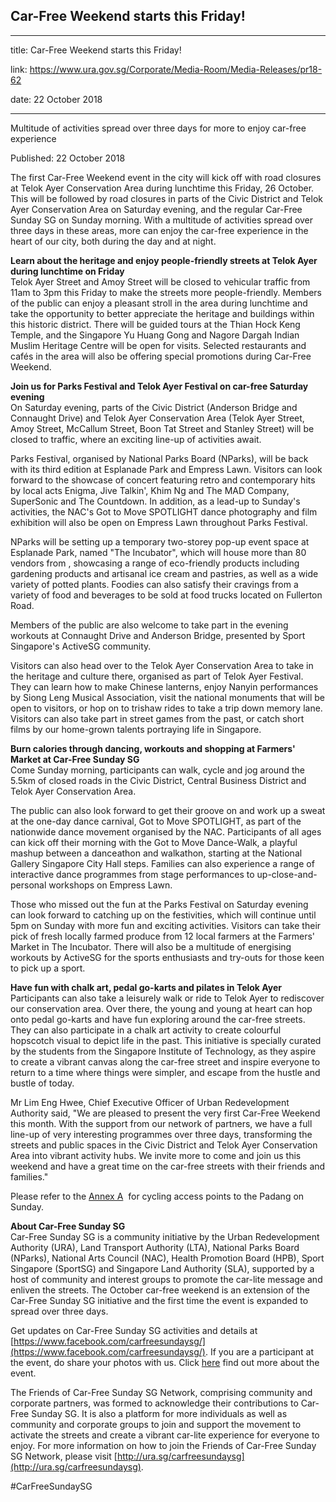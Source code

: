 ## Car-Free Weekend starts this Friday!

---

title: Car-Free Weekend starts this Friday!

link: https://www.ura.gov.sg/Corporate/Media-Room/Media-Releases/pr18-62

date: 22 October 2018

---

Multitude of activities spread over three days for more to enjoy car-free experience

Published: 22 October 2018

The first Car-Free Weekend event in the city will kick off with road closures at Telok Ayer Conservation Area during lunchtime this Friday, 26 October. This will be followed by road closures in parts of the Civic District and Telok Ayer Conservation Area on Saturday evening, and the regular Car-Free Sunday SG on Sunday morning. With a multitude of activities spread over three days in these areas, more can enjoy the car-free experience in the heart of our city, both during the day and at night.

**Learn about the heritage and enjoy people-friendly streets at Telok Ayer during lunchtime on Friday**  
Telok Ayer Street and Amoy Street will be closed to vehicular traffic from 11am to 3pm this Friday to make the streets more people-friendly. Members of the public can enjoy a pleasant stroll in the area during lunchtime and take the opportunity to better appreciate the heritage and buildings within this historic district. There will be guided tours at the Thian Hock Keng Temple, and the Singapore Yu Huang Gong and Nagore Dargah Indian Muslim Heritage Centre will be open for visits. Selected restaurants and cafés in the area will also be offering special promotions during Car-Free Weekend.

**Join us for Parks Festival and Telok Ayer Festival on car-free Saturday evening**  
On Saturday evening, parts of the Civic District (Anderson Bridge and Connaught Drive) and Telok Ayer Conservation Area (Telok Ayer Street, Amoy Street, McCallum Street, Boon Tat Street and Stanley Street) will be closed to traffic, where an exciting line-up of activities await.

Parks Festival, organised by National Parks Board (NParks), will be back with its third edition at Esplanade Park and Empress Lawn. Visitors can look forward to the showcase of concert featuring retro and contemporary hits by local acts Enigma, Jive Talkin', Khim Ng and The MAD Company, SuperSonic and The Countdown. In addition, as a lead-up to Sunday's activities, the NAC's Got to Move SPOTLIGHT dance photography and film exhibition will also be open on Empress Lawn throughout Parks Festival.

NParks will be setting up a temporary two-storey pop-up event space at Esplanade Park, named "The Incubator", which will house more than 80 vendors from , showcasing a range of eco-friendly products including gardening products and artisanal ice cream and pastries, as well as a wide variety of potted plants. Foodies can also satisfy their cravings from a variety of food and beverages to be sold at food trucks located on Fullerton Road.

Members of the public are also welcome to take part in the evening workouts at Connaught Drive and Anderson Bridge, presented by Sport Singapore's ActiveSG community.

Visitors can also head over to the Telok Ayer Conservation Area to take in the heritage and culture there, organised as part of Telok Ayer Festival. They can learn how to make Chinese lanterns, enjoy Nanyin performances by Siong Leng Musical Association, visit the national monuments that will be open to visitors, or hop on to trishaw rides to take a trip down memory lane. Visitors can also take part in street games from the past, or catch short films by our home-grown talents portraying life in Singapore.

**Burn calories through dancing, workouts and shopping at Farmers' Market at Car-Free Sunday SG**  
Come Sunday morning, participants can walk, cycle and jog around the 5.5km of closed roads in the Civic District, Central Business District and Telok Ayer Conservation Area.

The public can also look forward to get their groove on and work up a sweat at the one-day dance carnival, Got to Move SPOTLIGHT, as part of the nationwide dance movement organised by the NAC. Participants of all ages can kick off their morning with the Got to Move Dance-Walk, a playful mashup between a danceathon and walkathon, starting at the National Gallery Singapore City Hall steps. Families can also experience a range of interactive dance programmes from stage performances to up-close-and-personal workshops on Empress Lawn.

Those who missed out the fun at the Parks Festival on Saturday evening can look forward to catching up on the festivities, which will continue until 5pm on Sunday with more fun and exciting activities. Visitors can take their pick of fresh locally farmed produce from 12 local farmers at the Farmers' Market in The Incubator. There will also be a multitude of energising workouts by ActiveSG for the sports enthusiasts and try-outs for those keen to pick up a sport.

**Have fun with chalk art, pedal go-karts and pilates in Telok Ayer**  
Participants can also take a leisurely walk or ride to Telok Ayer to rediscover our conservation area. Over there, the young and young at heart can hop onto pedal go-karts and have fun exploring around the car-free streets. They can also participate in a chalk art activity to create colourful hopscotch visual to depict life in the past. This initiative is specially curated by the students from the Singapore Institute of Technology, as they aspire to create a vibrant canvas along the car-free street and inspire everyone to return to a time where things were simpler, and escape from the hustle and bustle of today.

Mr Lim Eng Hwee, Chief Executive Officer of Urban Redevelopment Authority said, "We are pleased to present the very first Car-Free Weekend this month. With the support from our network of partners, we have a full line-up of very interesting programmes over three days, transforming the streets and public spaces in the Civic District and Telok Ayer Conservation Area into vibrant activity hubs. We invite more to come and join us this weekend and have a great time on the car-free streets with their friends and families."

Please refer to the [Annex A](https://www.ura.gov.sg/-/media/Corporate/Media-Room/2018/Oct/pr18-62a.pdf)  for cycling access points to the Padang on Sunday.

**About Car-Free Sunday SG**  
Car-Free Sunday SG is a community initiative by the Urban Redevelopment Authority (URA), Land Transport Authority (LTA), National Parks Board (NParks), National Arts Council (NAC), Health Promotion Board (HPB), Sport Singapore (SportSG) and Singapore Land Authority (SLA), supported by a host of community and interest groups to promote the car-lite message and enliven the streets. The October car-free weekend is an extension of the Car-Free Sunday SG initiative and the first time the event is expanded to spread over three days.

Get updates on Car-Free Sunday SG activities and details at [https://www.facebook.com/carfreesundaysg/](https://www.facebook.com/carfreesundaysg/). If you are a participant at the event, do share your photos with us. Click [here](https://www.ura.gov.sg/Corporate/Get-Involved/Go-Car-Lite/Car-Free-Sunday/CFS/About-CFS) find out more about the event.

The Friends of Car-Free Sunday SG Network, comprising community and corporate partners, was formed to acknowledge their contributions to Car-Free Sunday SG. It is also a platform for more individuals as well as community and corporate groups to join and support the movement to activate the streets and create a vibrant car-lite experience for everyone to enjoy. For more information on how to join the Friends of Car-Free Sunday SG Network, please visit [http://ura.sg/carfreesundaysg](http://ura.sg/carfreesundaysg).

#CarFreeSundaySG
